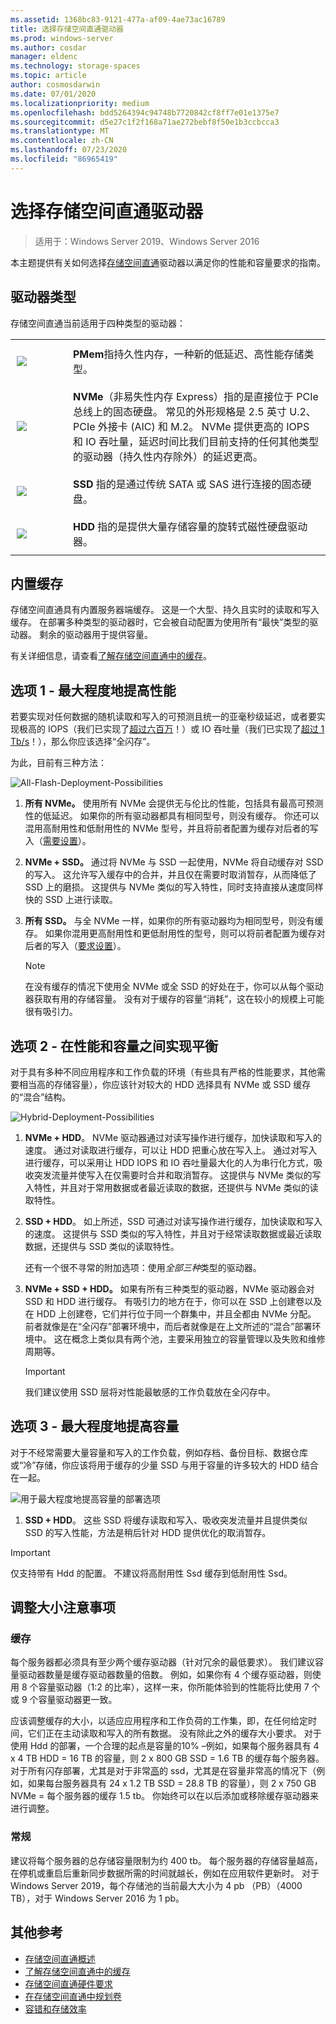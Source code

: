 ```yaml
---
ms.assetid: 1368bc83-9121-477a-af09-4ae73ac16789
title: 选择存储空间直通驱动器
ms.prod: windows-server
ms.author: cosdar
manager: eldenc
ms.technology: storage-spaces
ms.topic: article
author: cosmosdarwin
ms.date: 07/01/2020
ms.localizationpriority: medium
ms.openlocfilehash: bdd5264394c94748b7720842cf8ff7e01e1375e7
ms.sourcegitcommit: d5e27c1f2f168a71ae272bebf8f50e1b3ccbcca3
ms.translationtype: MT
ms.contentlocale: zh-CN
ms.lasthandoff: 07/23/2020
ms.locfileid: "86965419"
---
```

# <a name="choosing-drives-for-storage-spaces-direct"></a>选择存储空间直通驱动器

>适用于：Windows Server 2019、Windows Server 2016

本主题提供有关如何选择[存储空间直通](storage-spaces-direct-overview.md)驱动器以满足你的性能和容量要求的指南。

## <a name="drive-types"></a>驱动器类型

存储空间直通当前适用于四种类型的驱动器：

<table>
    <tr style="border: 0;">
        <td style="padding: 10px; border: 0; width:70px">
            <img src="media/understand-the-cache/pmem-100px.png">
        </td>
        <td style="padding: 10px; border: 0;" valign="middle">
            <b>PMem</b>指持久性内存，一种新的低延迟、高性能存储类型。
        </td>
    </tr>
    <tr style="border: 0;">
        <td style="padding: 10px; border: 0; width:70px">
            <img src="media/understand-the-cache/NVMe-100px.png">
        </td>
        <td style="padding: 10px; border: 0;" valign="middle">
            <b>NVMe</b>（非易失性内存 Express）指的是直接位于 PCIe 总线上的固态硬盘。 常见的外形规格是 2.5 英寸 U.2、PCIe 外接卡 (AIC) 和 M.2。 NVMe 提供更高的 IOPS 和 IO 吞吐量，延迟时间比我们目前支持的任何其他类型的驱动器（持久性内存除外）的延迟更高。
        </td>
    </tr>
    <tr style="border: 0;">
        <td style="padding: 10px; border: 0; width:70px" >
            <img src="media/understand-the-cache/SSD-100px.png">
        </td>
        <td style="padding: 10px; border: 0;" valign="middle">
            <b>SSD</b> 指的是通过传统 SATA 或 SAS 进行连接的固态硬盘。
        </td>
    </tr>
    <tr style="border: 0;">
        <td style="padding: 10px; border: 0; width:70px">
            <img src="media/understand-the-cache/HDD-100px.png">
        </td>
        <td style="padding: 10px; border: 0;" valign="middle">
            <b>HDD</b> 指的是提供大量存储容量的旋转式磁性硬盘驱动器。
        </td>
    </tr>
</table>

## <a name="built-in-cache"></a>内置缓存

存储空间直通具有内置服务器端缓存。 这是一个大型、持久且实时的读取和写入缓存。 在部署多种类型的驱动器时，它会被自动配置为使用所有“最快”类型的驱动器。 剩余的驱动器用于提供容量。

有关详细信息，请查看[了解存储空间直通中的缓存](understand-the-cache.md)。

## <a name="option-1--maximizing-performance"></a>选项 1 - 最大程度地提高性能

若要实现对任何数据的随机读取和写入的可预测且统一的亚毫秒级延迟，或者要实现极高的 IOPS（我们已实现了[超过六百万](https://www.youtube.com/watch?v=0LviCzsudGY&t=28m)！）或 IO 吞吐量（我们已实现了[超过 1 Tb/s](https://www.youtube.com/watch?v=-LK2ViRGbWs&t=16m50s)！），那么你应该选择“全闪存”。

为此，目前有三种方法：

![All-Flash-Deployment-Possibilities](media/choosing-drives-and-resiliency-types/All-Flash-Deployment-Possibilities.png)

1. **所有 NVMe。** 使用所有 NVMe 会提供无与伦比的性能，包括具有最高可预测性的低延迟。 如果你的所有驱动器都具有相同型号，则没有缓存。 你还可以混用高耐用性和低耐用性的 NVMe 型号，并且将前者配置为缓存对后者的写入（[需要设置](understand-the-cache.md#manual-configuration)）。

2. **NVMe + SSD。** 通过将 NVMe 与 SSD 一起使用，NVMe 将自动缓存对 SSD 的写入。 这允许写入缓存中的合并，并且仅在需要时取消暂存，从而降低了 SSD 上的磨损。 这提供与 NVMe 类似的写入特性，同时支持直接从速度同样快的 SSD 上进行读取。

3. **所有 SSD。** 与全 NVMe 一样，如果你的所有驱动器均为相同型号，则没有缓存。 如果你混用更高耐用性和更低耐用性的型号，则可以将前者配置为缓存对后者的写入（[要求设置](understand-the-cache.md#manual-configuration)）。

   >[!NOTE]
   > 在没有缓存的情况下使用全 NVMe 或全 SSD 的好处在于，你可以从每个驱动器获取有用的存储容量。 没有对于缓存的容量“消耗”，这在较小的规模上可能很有吸引力。

## <a name="option-2--balancing-performance-and-capacity"></a>选项 2 - 在性能和容量之间实现平衡

对于具有多种不同应用程序和工作负载的环境（有些具有严格的性能要求，其他需要相当高的存储容量），你应该针对较大的 HDD 选择具有 NVMe 或 SSD 缓存的“混合”结构。

![Hybrid-Deployment-Possibilities](media/choosing-drives-and-resiliency-types/Hybrid-Deployment-Possibilities.png)

1. **NVMe + HDD**。 NVMe 驱动器通过对读写操作进行缓存，加快读取和写入的速度。 通过对读取进行缓存，可以让 HDD 把重心放在写入上。 通过对写入进行缓存，可以采用让 HDD IOPS 和 IO 吞吐量最大化的人为串行化方式，吸收突发流量并使写入在仅需要时合并和取消暂存。 这提供与 NVMe 类似的写入特性，并且对于常用数据或者最近读取的数据，还提供与 NVMe 类似的读取特性。

2. **SSD + HDD**。 如上所述，SSD 可通过对读写操作进行缓存，加快读取和写入的速度。 这提供与 SSD 类似的写入特性，并且对于经常读取数据或最近读取数据，还提供与 SSD 类似的读取特性。

    还有一个很不寻常的附加选项：使用*全部三种*类型的驱动器。

3. **NVMe + SSD + HDD。** 如果有所有三种类型的驱动器，NVMe 驱动器会对 SSD 和 HDD 进行缓存。 有吸引力的地方在于，你可以在 SSD 上创建卷以及在 HDD 上创建卷，它们并行位于同一个群集中，并且全都由 NVMe 分配。 前者就像是在“全闪存”部署环境中，而后者就像是在上文所述的“混合”部署环境中。 这在概念上类似具有两个池，主要采用独立的容量管理以及失败和维修周期等。

   >[!IMPORTANT]
   > 我们建议使用 SSD 层将对性能最敏感的工作负载放在全闪存中。

## <a name="option-3--maximizing-capacity"></a>选项 3 - 最大程度地提高容量

对于不经常需要大量容量和写入的工作负载，例如存档、备份目标、数据仓库或“冷”存储，你应该将用于缓存的少量 SSD 与用于容量的许多较大的 HDD 结合在一起。

![用于最大程度地提高容量的部署选项](media/choosing-drives-and-resiliency-types/maximizing-capacity.png)

1. **SSD + HDD**。 这些 SSD 将缓存读取和写入、吸收突发流量并且提供类似 SSD 的写入性能，方法是稍后针对 HDD 提供优化的取消暂存。

>[!IMPORTANT]
>仅支持带有 Hdd 的配置。 不建议将高耐用性 Ssd 缓存到低耐用性 Ssd。

## <a name="sizing-considerations"></a>调整大小注意事项

### <a name="cache"></a>缓存

每个服务器都必须具有至少两个缓存驱动器（针对冗余的最低要求）。 我们建议容量驱动器数量是缓存驱动器数量的倍数。 例如，如果你有 4 个缓存驱动器，则使用 8 个容量驱动器（1:2 的比率），这样一来，你所能体验到的性能将比使用 7 个或 9 个容量驱动器更一致。

应该调整缓存的大小，以适应应用程序和工作负荷的工作集，即，在任何给定时间，它们正在主动读取和写入的所有数据。 没有除此之外的缓存大小要求。 对于使用 Hdd 的部署，一个合理的起点是容量的10% –例如，如果每个服务器具有 4 x 4 TB HDD = 16 TB 的容量，则 2 x 800 GB SSD = 1.6 TB 的缓存每个服务器。 对于所有闪存部署，尤其是对于非常[高](https://techcommunity.microsoft.com/t5/storage-at-microsoft/understanding-ssd-endurance-drive-writes-per-day-dwpd-terabytes/ba-p/426024)的 ssd，尤其是在容量非常高的情况下（例如，如果每台服务器具有 24 x 1.2 TB SSD = 28.8 TB 的容量），则 2 x 750 GB NVMe = 每个服务器的缓存 1.5 tb。 你始终可以在以后添加或移除缓存驱动器来进行调整。

### <a name="general"></a>常规

建议将每个服务器的总存储容量限制为约 400 tb。 每个服务器的存储容量越高，在停机或重启后重新同步数据所需的时间就越长，例如在应用软件更新时。 对于 Windows Server 2019，每个存储池的当前最大大小为 4 pb （PB）（4000 TB），对于 Windows Server 2016 为 1 pb。

## <a name="additional-references"></a>其他参考

- [存储空间直通概述](storage-spaces-direct-overview.md)
- [了解存储空间直通中的缓存](understand-the-cache.md)
- [存储空间直通硬件要求](storage-spaces-direct-hardware-requirements.md)
- [在存储空间直通中规划卷](plan-volumes.md)
- [容错和存储效率](storage-spaces-fault-tolerance.md)
